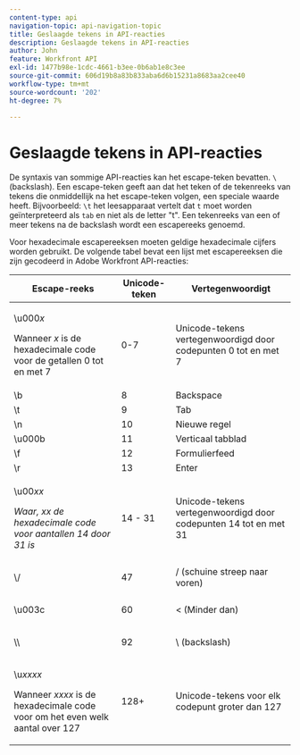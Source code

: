 ```yaml
---
content-type: api
navigation-topic: api-navigation-topic
title: Geslaagde tekens in API-reacties
description: Geslaagde tekens in API-reacties
author: John
feature: Workfront API
exl-id: 1477b98e-1cdc-4661-b3ee-0b6ab1e8c3ee
source-git-commit: 606d19b8a83b833aba6d6b15231a8683aa2cee40
workflow-type: tm+mt
source-wordcount: '202'
ht-degree: 7%

---
```


# Geslaagde tekens in API-reacties

De syntaxis van sommige API-reacties kan het escape-teken bevatten. `\` (backslash). Een escape-teken geeft aan dat het teken of de tekenreeks van tekens die onmiddellijk na het escape-teken volgen, een speciale waarde heeft. Bijvoorbeeld: `\t` het leesapparaat vertelt dat `t` moet worden geïnterpreteerd als `tab` en niet als de letter &quot;t&quot;. Een tekenreeks van een of meer tekens na de backslash wordt een escapereeks genoemd.

Voor hexadecimale escapereeksen moeten geldige hexadecimale cijfers worden gebruikt. De volgende tabel bevat een lijst met escapereeksen die zijn gecodeerd in Adobe Workfront API-reacties:

<table style="table-layout:auto"> 
 <col> 
 <col> 
 <col> 
 <thead> 
  <tr> 
   <th><strong>Escape-reeks</strong> </th> 
   <th><strong>Unicode-teken</strong> </th> 
   <th><strong>Vertegenwoordigt</strong> </th> 
  </tr> 
 </thead> 
 <tbody> 
  <tr> 
   <td> <p>\u000<em>x</em></p> <p>Wanneer <em>x</em> is de hexadecimale code voor de getallen 0 tot en met 7</p> </td> 
   <td>0-7</td> 
   <td>Unicode-tekens vertegenwoordigd door codepunten 0 tot en met 7</td> 
  </tr> 
  <tr> 
   <td>\b</td> 
   <td>8</td> 
   <td>Backspace</td> 
  </tr> 
  <tr> 
   <td>\t</td> 
   <td>9</td> 
   <td>Tab</td> 
  </tr> 
  <tr> 
   <td>\n</td> 
   <td>10</td> 
   <td>Nieuwe regel</td> 
  </tr> 
  <tr> 
   <td>\u000b</td> 
   <td>11</td> 
   <td>Verticaal tabblad</td> 
  </tr> 
  <tr> 
   <td>\f</td> 
   <td>12</td> 
   <td>Formulierfeed</td> 
  </tr> 
  <tr> 
   <td>\r</td> 
   <td>13</td> 
   <td>Enter</td> 
  </tr> 
  <tr> 
   <td> <p>\u00<em>xx</em></p> <p><em>Waar, xx de hexadecimale code voor aantallen 14 door 31 is</em> </p> </td> 
   <td>14 - 31</td> 
   <td>Unicode-tekens vertegenwoordigd door codepunten 14 tot en met 31</td> 
  </tr> 
  <tr> 
   <td> <p>\/</p> </td> 
   <td>47</td> 
   <td>/ (schuine streep naar voren)</td> 
  </tr> 
  <tr> 
   <td> <p>\u003c</p> </td> 
   <td>60</td> 
   <td>&lt; (Minder dan)</td> 
  </tr> 
  <tr> 
   <td> <p>\\</p> </td> 
   <td>92</td> 
   <td>\ (backslash)</td> 
  </tr> 
  <tr> 
   <td> <p>\u<em>xxxx</em></p> <p>Wanneer <em>xxxx</em> is de hexadecimale code voor om het even welk aantal over 127</p> </td> 
   <td>128+</td> 
   <td>Unicode-tekens voor elk codepunt groter dan 127</td> 
  </tr> 
 </tbody> 
</table>
